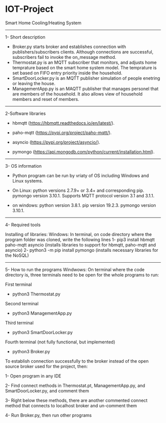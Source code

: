 # IOT-Project
Smart Home Cooling/Heating System

---------------------------------------------------------------------------------------------------------------------------------------
1- Short description
- Broker.py starts broker and establishes connection with publishers/subscribers clients. Although connections are successful, subscribers fail to invoke the on_message method.
- Thermostat.py is an MQTT subscriber that monitors, and adjusts home temprature based on the smart home system model. The temprature is set based on FIFO entry priority inside the household.
- SmartDoorLocker.py is an MQTT publisher simulation of people enetring or leaving the house.
- ManagementApp.py is an MAQTT publisher that manages personel that are members of the household. It also allows view of household members and reset of members.

---------------------------------------------------------------------------------------------------------------------------------------
2-Software libraries

-  hbmqtt (https://hbmqtt.readthedocs.io/en/latest/).

-  paho-mqtt (https://pypi.org/project/paho-mqtt/).

-  asyncio (https://pypi.org/project/asyncio/).

-  pymongo (https://api.mongodb.com/python/current/installation.html).

---------------------------------------------------------------------------------------------------------------------------------------
3- OS information

-  Python program can be run by vriaty of OS including Windows and Linux systems. 

-  On Linux:
python versions 2.7.9+ or 3.4+ and corresponding pip.
pymongo version 3.10.1.
Supports MQTT protocol version 3.1 and 3.1.1.

-  on windows:
python version 3.8.1.
pip version 19.2.3.
pymongo version 3.10.1.

---------------------------------------------------------------------------------------------------------------------------------------
4- Required tools

Installing of libraries:
Windows: In terminal, on code directory where the program folder was cloned, write the following lines
1- pip3 install hbmqtt paho-mqtt asyncio (installs libraries to support for hbmqtt, paho-mqtt and asyncio)
2- python3 -m pip install pymongo (installs necessary libraries for the NoSQL)

---------------------------------------------------------------------------------------------------------------------------------------
5- How to run the programs
Windwows:
On terminal where the code directory is, three terminals need to be open for the whole programs to run:

First terminal

- python3 Thermostat.py

Second terminal

- python3 ManagementApp.py

Third terminal

- python3 SmartDoorLocker.py

Fourth terminal (not fully functional, but implemented)

- python3 Broker.py

To establish connection successfully to the broker instead of the open source broker used for the project, then:

1- Open program in any IDE

2- Find connect methods in Thermostat.pt, ManagementApp.py, and SmartDoorLocker.py, and comment them

3- Right below these methods, there are another commented connect method that connects to localhost broker and un-comment them

4- Run Broker.py, then run other programs 
